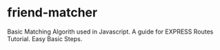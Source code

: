 # friend-matcher
Basic Matching Algorith used in Javascript. A guide for EXPRESS Routes Tutorial. Easy Basic Steps.